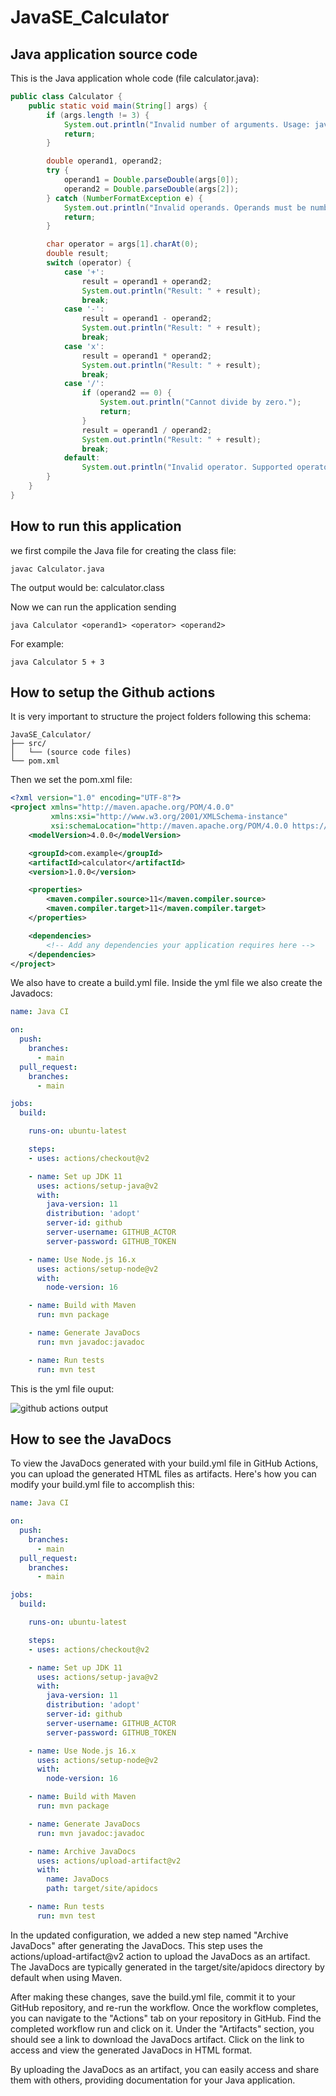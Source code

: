 # JavaSE_Calculator

## Java application source code

This is the Java application whole code (file calculator.java):

```java
public class Calculator {
    public static void main(String[] args) {
        if (args.length != 3) {
            System.out.println("Invalid number of arguments. Usage: java Calculator <operand1> <operator> <operand2>");
            return;
        }

        double operand1, operand2;
        try {
            operand1 = Double.parseDouble(args[0]);
            operand2 = Double.parseDouble(args[2]);
        } catch (NumberFormatException e) {
            System.out.println("Invalid operands. Operands must be numbers.");
            return;
        }

        char operator = args[1].charAt(0);
        double result;
        switch (operator) {
            case '+':
                result = operand1 + operand2;
                System.out.println("Result: " + result);
                break;
            case '-':
                result = operand1 - operand2;
                System.out.println("Result: " + result);
                break;
            case 'x':
                result = operand1 * operand2;
                System.out.println("Result: " + result);
                break;
            case '/':
                if (operand2 == 0) {
                    System.out.println("Cannot divide by zero.");
                    return;
                }
                result = operand1 / operand2;
                System.out.println("Result: " + result);
                break;
            default:
                System.out.println("Invalid operator. Supported operators: +, -, x, /");
        }
    }
}
```

## How to run this application

we first compile the Java file for creating the class file:

```
javac Calculator.java
```

The output would be: calculator.class

Now we can run the application sending 

```
java Calculator <operand1> <operator> <operand2>
```

For example: 
```
java Calculator 5 + 3
```

## How to setup the Github actions

It is very important to structure the project folders following this schema:

```
JavaSE_Calculator/
├── src/
│   └── (source code files)
└── pom.xml
```

Then we set the pom.xml file:

```xml
<?xml version="1.0" encoding="UTF-8"?>
<project xmlns="http://maven.apache.org/POM/4.0.0"
         xmlns:xsi="http://www.w3.org/2001/XMLSchema-instance"
         xsi:schemaLocation="http://maven.apache.org/POM/4.0.0 https://maven.apache.org/xsd/maven-4.0.0.xsd">
    <modelVersion>4.0.0</modelVersion>

    <groupId>com.example</groupId>
    <artifactId>calculator</artifactId>
    <version>1.0.0</version>

    <properties>
        <maven.compiler.source>11</maven.compiler.source>
        <maven.compiler.target>11</maven.compiler.target>
    </properties>

    <dependencies>
        <!-- Add any dependencies your application requires here -->
    </dependencies>
</project>
```

We also have to create a build.yml file. Inside the yml file we also create the Javadocs:

```yml
name: Java CI

on:
  push:
    branches:
      - main
  pull_request:
    branches:
      - main

jobs:
  build:

    runs-on: ubuntu-latest

    steps:
    - uses: actions/checkout@v2

    - name: Set up JDK 11
      uses: actions/setup-java@v2
      with:
        java-version: 11
        distribution: 'adopt'
        server-id: github
        server-username: GITHUB_ACTOR
        server-password: GITHUB_TOKEN

    - name: Use Node.js 16.x
      uses: actions/setup-node@v2
      with:
        node-version: 16

    - name: Build with Maven
      run: mvn package

    - name: Generate JavaDocs
      run: mvn javadoc:javadoc

    - name: Run tests
      run: mvn test
```

This is the yml file ouput:

![github actions output](https://github.com/luiscoco/JavaSE_Calculator/assets/32194879/9dd1c976-7ccc-48f8-966c-34c60c9d80a1)

## How to see the JavaDocs

To view the JavaDocs generated with your build.yml file in GitHub Actions, you can upload the generated HTML files as artifacts. Here's how you can modify your build.yml file to accomplish this:

```yaml
name: Java CI

on:
  push:
    branches:
      - main
  pull_request:
    branches:
      - main

jobs:
  build:

    runs-on: ubuntu-latest

    steps:
    - uses: actions/checkout@v2

    - name: Set up JDK 11
      uses: actions/setup-java@v2
      with:
        java-version: 11
        distribution: 'adopt'
        server-id: github
        server-username: GITHUB_ACTOR
        server-password: GITHUB_TOKEN

    - name: Use Node.js 16.x
      uses: actions/setup-node@v2
      with:
        node-version: 16

    - name: Build with Maven
      run: mvn package

    - name: Generate JavaDocs
      run: mvn javadoc:javadoc

    - name: Archive JavaDocs
      uses: actions/upload-artifact@v2
      with:
        name: JavaDocs
        path: target/site/apidocs

    - name: Run tests
      run: mvn test
```

In the updated configuration, we added a new step named "Archive JavaDocs" after generating the JavaDocs. This step uses the actions/upload-artifact@v2 action to upload the JavaDocs as an artifact. The JavaDocs are typically generated in the target/site/apidocs directory by default when using Maven.

After making these changes, save the build.yml file, commit it to your GitHub repository, and re-run the workflow. Once the workflow completes, you can navigate to the "Actions" tab on your repository in GitHub. Find the completed workflow run and click on it. Under the "Artifacts" section, you should see a link to download the JavaDocs artifact. Click on the link to access and view the generated JavaDocs in HTML format.

By uploading the JavaDocs as an artifact, you can easily access and share them with others, providing documentation for your Java application.
